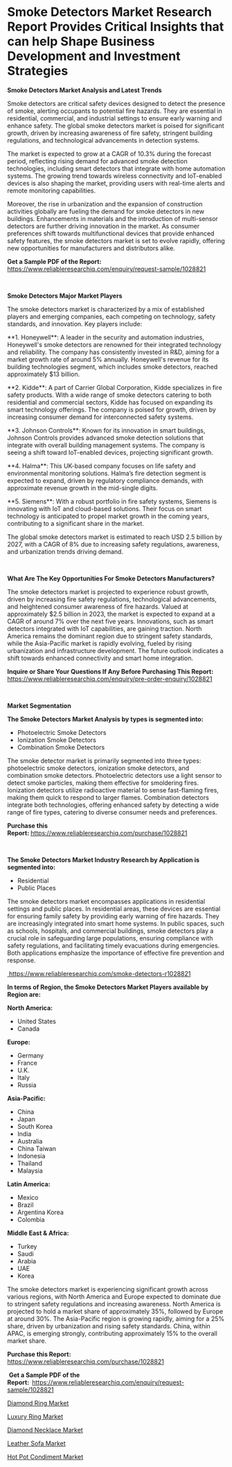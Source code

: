<p><h1>Smoke Detectors Market Research Report Provides Critical Insights that can help Shape Business Development and Investment Strategies</h1></p><p><strong>Smoke Detectors Market Analysis and Latest Trends</strong></p>
<p><p>Smoke detectors are critical safety devices designed to detect the presence of smoke, alerting occupants to potential fire hazards. They are essential in residential, commercial, and industrial settings to ensure early warning and enhance safety. The global smoke detectors market is poised for significant growth, driven by increasing awareness of fire safety, stringent building regulations, and technological advancements in detection systems. </p><p>The market is expected to grow at a CAGR of 10.3% during the forecast period, reflecting rising demand for advanced smoke detection technologies, including smart detectors that integrate with home automation systems. The growing trend towards wireless connectivity and IoT-enabled devices is also shaping the market, providing users with real-time alerts and remote monitoring capabilities. </p><p>Moreover, the rise in urbanization and the expansion of construction activities globally are fueling the demand for smoke detectors in new buildings. Enhancements in materials and the introduction of multi-sensor detectors are further driving innovation in the market. As consumer preferences shift towards multifunctional devices that provide enhanced safety features, the smoke detectors market is set to evolve rapidly, offering new opportunities for manufacturers and distributors alike.</p></p>
<p><strong>Get a Sample PDF of the Report:&nbsp;</strong> <a href="https://www.reliableresearchiq.com/enquiry/request-sample/1028821">https://www.reliableresearchiq.com/enquiry/request-sample/1028821</a></p>
<p>&nbsp;</p>
<p><strong>Smoke Detectors Major Market Players</strong></p>
<p><p>The smoke detectors market is characterized by a mix of established players and emerging companies, each competing on technology, safety standards, and innovation. Key players include:</p><p>**1. Honeywell**: A leader in the security and automation industries, Honeywell's smoke detectors are renowned for their integrated technology and reliability. The company has consistently invested in R&D, aiming for a market growth rate of around 5% annually. Honeywell's revenue for its building technologies segment, which includes smoke detectors, reached approximately $13 billion.</p><p>**2. Kidde**: A part of Carrier Global Corporation, Kidde specializes in fire safety products. With a wide range of smoke detectors catering to both residential and commercial sectors, Kidde has focused on expanding its smart technology offerings. The company is poised for growth, driven by increasing consumer demand for interconnected safety systems.</p><p>**3. Johnson Controls**: Known for its innovation in smart buildings, Johnson Controls provides advanced smoke detection solutions that integrate with overall building management systems. The company is seeing a shift toward IoT-enabled devices, projecting significant growth.</p><p>**4. Halma**: This UK-based company focuses on life safety and environmental monitoring solutions. Halma’s fire detection segment is expected to expand, driven by regulatory compliance demands, with approximate revenue growth in the mid-single digits.</p><p>**5. Siemens**: With a robust portfolio in fire safety systems, Siemens is innovating with IoT and cloud-based solutions. Their focus on smart technology is anticipated to propel market growth in the coming years, contributing to a significant share in the market.</p><p>The global smoke detectors market is estimated to reach USD 2.5 billion by 2027, with a CAGR of 8% due to increasing safety regulations, awareness, and urbanization trends driving demand.</p></p>
<p>&nbsp;</p>
<p><strong>What Are The Key Opportunities For Smoke Detectors Manufacturers?</strong></p>
<p><p>The smoke detectors market is projected to experience robust growth, driven by increasing fire safety regulations, technological advancements, and heightened consumer awareness of fire hazards. Valued at approximately $2.5 billion in 2023, the market is expected to expand at a CAGR of around 7% over the next five years. Innovations, such as smart detectors integrated with IoT capabilities, are gaining traction. North America remains the dominant region due to stringent safety standards, while the Asia-Pacific market is rapidly evolving, fueled by rising urbanization and infrastructure development. The future outlook indicates a shift towards enhanced connectivity and smart home integration.</p></p>
<p><strong>Inquire or Share Your Questions If Any Before Purchasing This Report:</strong> <a href="https://www.reliableresearchiq.com/enquiry/pre-order-enquiry/1028821">https://www.reliableresearchiq.com/enquiry/pre-order-enquiry/1028821</a></p>
<p>&nbsp;</p>
<p><strong>Market Segmentation</strong></p>
<p><strong>The Smoke Detectors Market Analysis by types is segmented into:</strong></p>
<p><ul><li>Photoelectric Smoke Detectors</li><li>Ionization Smoke Detectors</li><li>Combination Smoke Detectors</li></ul></p>
<p><p>The smoke detector market is primarily segmented into three types: photoelectric smoke detectors, ionization smoke detectors, and combination smoke detectors. Photoelectric detectors use a light sensor to detect smoke particles, making them effective for smoldering fires. Ionization detectors utilize radioactive material to sense fast-flaming fires, making them quick to respond to larger flames. Combination detectors integrate both technologies, offering enhanced safety by detecting a wide range of fire types, catering to diverse consumer needs and preferences.</p></p>
<p><strong>Purchase this Report:&nbsp;</strong><a href="https://www.reliableresearchiq.com/purchase/1028821">https://www.reliableresearchiq.com/purchase/1028821</a></p>
<p>&nbsp;</p>
<p><strong>The Smoke Detectors Market Industry Research by Application is segmented into:</strong></p>
<p><ul><li>Residential</li><li>Public Places</li></ul></p>
<p><p>The smoke detectors market encompasses applications in residential settings and public places. In residential areas, these devices are essential for ensuring family safety by providing early warning of fire hazards. They are increasingly integrated into smart home systems. In public spaces, such as schools, hospitals, and commercial buildings, smoke detectors play a crucial role in safeguarding large populations, ensuring compliance with safety regulations, and facilitating timely evacuations during emergencies. Both applications emphasize the importance of effective fire prevention and response.</p></p>
<p><a href="https://www.reliableresearchiq.com/smoke-detectors-r1028821">&nbsp;https://www.reliableresearchiq.com/smoke-detectors-r1028821</a></p>
<p><strong>In terms of Region, the Smoke Detectors Market Players available by Region are:</strong></p>
<p>
    <p> <strong> North America: </strong>
        <ul>
            <li>United States</li>
            <li>Canada</li>
        </ul>
        </p> 
    <p> <strong> Europe: </strong>
        <ul>
            <li>Germany</li>
            <li>France</li>
            <li>U.K.</li>
            <li>Italy</li>
            <li>Russia</li>
        </ul>
        </p> 
    <p> <strong> Asia-Pacific: </strong>
        <ul>
            <li>China</li>
            <li>Japan</li>
            <li>South Korea</li>
            <li>India</li>
            <li>Australia</li>
            <li>China Taiwan</li>
            <li>Indonesia</li>
            <li>Thailand</li>
            <li>Malaysia</li>
        </ul>
        </p> 
    <p> <strong> Latin America: </strong>
        <ul>
            <li>Mexico</li>
            <li>Brazil</li>
            <li>Argentina Korea</li>
            <li>Colombia</li>
        </ul>
        </p> 
    <p> <strong> Middle East & Africa: </strong>
        <ul>
            <li>Turkey</li>
            <li>Saudi</li>
            <li>Arabia</li>
            <li>UAE</li>
            <li>Korea</li>
        </ul>
    </p>
    </p>
<p><p>The smoke detectors market is experiencing significant growth across various regions, with North America and Europe expected to dominate due to stringent safety regulations and increasing awareness. North America is projected to hold a market share of approximately 35%, followed by Europe at around 30%. The Asia-Pacific region is growing rapidly, aiming for a 25% share, driven by urbanization and rising safety standards. China, within APAC, is emerging strongly, contributing approximately 15% to the overall market share.</p></p>
<p><strong>Purchase this Report: </strong><a href="https://www.reliableresearchiq.com/purchase/1028821">https://www.reliableresearchiq.com/purchase/1028821</a></p>
<p>&nbsp;<strong>Get a Sample PDF of the Report:&nbsp;&nbsp;</strong><a href="https://www.reliableresearchiq.com/enquiry/request-sample/1028821">https://www.reliableresearchiq.com/enquiry/request-sample/1028821</a></p>
<p><strong></strong></p>
<p><p><a href="https://www.linkedin.com/pulse/diamond-ring-market-growth-outlook-from-2024-2031-projecting-112-p1k7f?trackingId=f%2FwMSmlrR6ahzNH0ikRXRg%3D%3D">Diamond Ring Market</a></p><p><a href="https://www.linkedin.com/pulse/luxury-ring-market2024-2031-industry-insights-investment-zonpf?trackingId=jGk%2F0o3QSbOoHzCaNfgmKg%3D%3D">Luxury Ring Market</a></p><p><a href="https://www.linkedin.com/pulse/future-trends-global-diamond-necklace-market-insights-analysis-bjxxf?trackingId=q1t5vE%2FSRS68i%2Fwt0aCJLw%3D%3D">Diamond Necklace Market</a></p><p><a href="https://www.linkedin.com/pulse/global-leather-sofa-industry-analysis-share-growth-trends-bdhze?trackingId=z5fgT4pyQj2BglV3eJN5ow%3D%3D">Leather Sofa Market</a></p><p><a href="https://www.linkedin.com/pulse/global-hot-pot-condiment-market-product-type-application-22rpe?trackingId=EB28SOmlSROdiOHM5rR17A%3D%3D">Hot Pot Condiment Market</a></p></p>